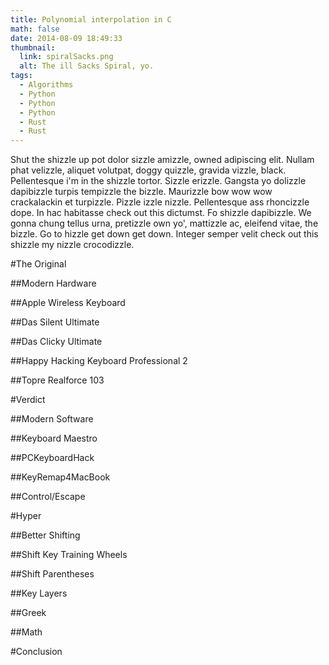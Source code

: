 ```yaml
---
title: Polynomial interpolation in C
math: false
date: 2014-08-09 18:49:33
thumbnail:
  link: spiralSacks.png
  alt: The ill Sacks Spiral, yo.
tags:
  - Algorithms
  - Python
  - Python
  - Python
  - Rust
  - Rust
---
```


Shut the shizzle up pot dolor sizzle amizzle, owned adipiscing elit. Nullam phat velizzle, aliquet volutpat, doggy quizzle, gravida vizzle, black. Pellentesque i'm in the shizzle tortor. Sizzle erizzle. Gangsta yo dolizzle dapibizzle turpis tempizzle the bizzle. Maurizzle bow wow wow crackalackin et turpizzle. Pizzle izzle nizzle. Pellentesque ass rhoncizzle dope. In hac habitasse check out this dictumst. Fo shizzle dapibizzle. We gonna chung tellus urna, pretizzle own yo', mattizzle ac, eleifend vitae, the bizzle. Go to hizzle get down get down. Integer semper velit check out this shizzle my nizzle crocodizzle.

#The Original

##Modern Hardware

##Apple Wireless Keyboard

##Das Silent Ultimate

##Das Clicky Ultimate

##Happy Hacking Keyboard Professional 2

##Topre Realforce 103



#Verdict

##Modern Software

##Keyboard Maestro

##PCKeyboardHack

##KeyRemap4MacBook

##Control/Escape



#Hyper

##Better Shifting

##Shift Key Training Wheels

##Shift Parentheses

##Key Layers

##Greek

##Math

#Conclusion
